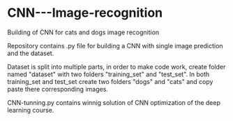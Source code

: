 # CNN---Image-recognition
Building of CNN  for cats and dogs image recognition


Repository contains .py file for building a CNN with single image prediction and the dataset.

Dataset is split into multiple parts, in order to make code work, create folder named "dataset" with two folders "training_set" and "test_set". In both training_set and test_set create two folders "dogs" and "cats" and copy paste there corresponding images.

CNN-tunning.py contains winnig solution of CNN optimization of the deep learning course.
